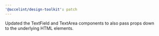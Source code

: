 ```yaml
---
'@accelint/design-toolkit': patch
---
```


Updated the TextField and TextArea components to also pass props down to the underlying HTML elements.
